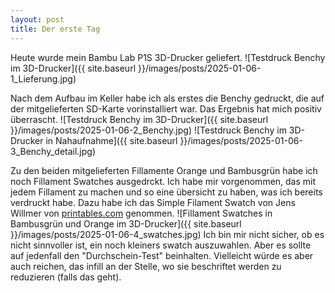 ```yaml
---
layout: post
title: Der erste Tag
---
```


Heute wurde mein Bambu Lab P1S 3D-Drucker geliefert.
![Testdruck Benchy im 3D-Drucker]({{ site.baseurl }}/images/posts/2025-01-06-1_Lieferung.jpg) 

Nach dem Aufbau im Keller habe ich als erstes die Benchy gedruckt, die auf der mitgelieferten SD-Karte vorinstalliert war.
Das Ergebnis hat mich positiv überrascht. 
![Testdruck Benchy im 3D-Drucker]({{ site.baseurl }}/images/posts/2025-01-06-2_Benchy.jpg) 
![Testdruck Benchy im 3D-Drucker in Nahaufnahme]({{ site.baseurl }}/images/posts/2025-01-06-3_Benchy_detail.jpg) 

Zu den beiden mitgelieferten Fillamente Orange und Bambusgrün habe ich noch Fillament Swatches ausgedrckt. Ich habe mir vorgenommen, das mit jedem Fillament zu machen und so eine übersicht zu haben, was ich bereits verdruckt habe. Dazu habe ich das Simple Filament Swatch von Jens Willmer von [printables.com](https://www.printables.com/model/50268-simple-filament-swatch) genommen.
![Fillament Swatches in Bambusgrün und Orange im 3D-Drucker]({{ site.baseurl }}/images/posts/2025-01-06-4_swatches.jpg) 
Ich bin mir nicht sicher, ob es nicht sinnvoller ist, ein noch kleiners swatch auszuwahlen. 
Aber es sollte auf jedenfall den "Durchschein-Test" beinhalten. 
Vielleicht würde es aber auch reichen, das infill an der Stelle, wo sie beschriftet werden zu reduzieren (falls das geht). 


